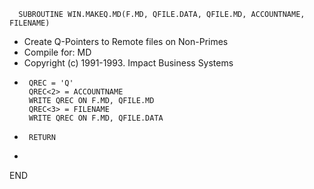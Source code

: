       SUBROUTINE WIN.MAKEQ.MD(F.MD, QFILE.DATA, QFILE.MD, ACCOUNTNAME, FILENAME)
* Create Q-Pointers to Remote files on Non-Primes
* Compile for: MD
* Copyright (c) 1991-1993. Impact Business Systems
*
       QREC = 'Q'
       QREC<2> = ACCOUNTNAME
       WRITE QREC ON F.MD, QFILE.MD
       QREC<3> = FILENAME
       WRITE QREC ON F.MD, QFILE.DATA
*
       RETURN
*
END
